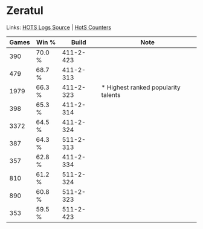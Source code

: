 # Zeratul

Links: [HOTS Logs Source](https://www.hotslogs.com/Sitewide/HeroDetails?Hero=Zeratul) | [HotS Counters](http://hotscounters.com/#/hero/Zeratul)

Games  | Win %  | Build     | Note
-----  | -----  | -----     | ----
390    | 70.0 % | 411-2-423 | 
479    | 68.7 % | 411-2-313 | 
1979   | 66.3 % | 411-2-323 | * Highest ranked popularity talents
398    | 65.3 % | 411-2-314 | 
3372   | 64.5 % | 411-2-324 | 
387    | 64.3 % | 511-2-313 | 
357    | 62.8 % | 411-2-334 | 
810    | 61.2 % | 511-2-324 | 
890    | 60.8 % | 511-2-323 | 
353    | 59.5 % | 511-2-423 | 
